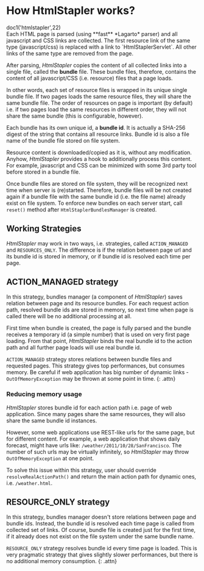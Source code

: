 # How HtmlStapler works?

<div class="doc1"><js>doc1('htmlstapler',22)</js></div>
Each HTML page is parsed (using **fast** *Lagarto* parser) and all
javascript and CSS links are collected. The first resource link of the
same type (javascript/css) is replaced with a link to
`HtmlStaplerServlet`. All other links of the same type are removed from
the page.

After parsing, *HtmlStapler* copies the content of all collected links
into a single file, called the **bundle** file. These bundle files,
therefore, contains the content of all javascript/CSS (i.e. resource)
files that a page loads.

In other words, each set of resource files is wrapped in its unique
single bundle file. If two pages loads the same resource files, they
will share the same bundle file. The order of resources on page is
important (by default) i.e. if two pages load the same resources in
different order, they will not share the same bundle (this is
configurable, however).

Each bundle has its own unique id, a **bundle id**. It is actually a
SHA-256 digest of the string that contains all resource links. Bundle id
is also a file name of the bundle file stored on file system.

Resource content is downloaded/copied as it is, without any
modification. Anyhow, *HtmlStapler* provides a hook to additionally
process this content. For example, javascript and CSS can be minimized
with some 3rd party tool before stored in a bundle file.

Once bundle files are stored on file system, they will be recognized
next time when server is (re)started. Therefore, bundle files will be
not created again if a bundle file with the same bundle id (i.e. the
file name) already exist on file system. To enforce new bundles on each
server start, call `reset()` method after `HtmlStaplerBundlesManager` is
created.

## Working Strategies

*HtmlStapler* may work in two ways, i.e. strategies, called
`ACTION_MANAGED` and `RESOURCES_ONLY`. The difference is if the relation
between page url and its bundle id is stored in memory, or if bundle id
is resolved each time per page.

## ACTION\_MANAGED strategy

In this strategy, bundles manager (a component of *HtmlStapler*) saves
relation between page and its resource bundles. For each request action
path, resolved bundle ids are stored in memory, so next time when page
is called there will be no additional processing at all.

First time when bundle is created, the page is fully parsed and the
bundle receives a temporary id (a simple number) that is used on very
first page loading. From that point, *HtmlStapler* binds the real bundle
id to the action path and all further page loads will use real bundle
id.

`ACTION_MANAGED` strategy stores relations between bundle files and
requested pages. This strategy gives top performances, but consumes
memory. Be careful if web application has big number of dynamic links -
`OutOfMemoryException` may be thrown at some point in time.
{: .attn}

### Reducing memory usage

*HtmlStapler* stores bundle id for each action path i.e. page of web
application. Since many pages share the same resources, they will also
share the same bundle id instances.

However, some web applications use REST-like urls for the same page, but
for different content. For example, a web application that shows daily
forecast, might have urls like: `/weather/2011/10/28/SanFrancisco`. The
number of such urls may be virtually infinitely, so *HtmlStapler* may
throw `OutOfMemoryException` at one point.

To solve this issue within this strategy, user should override
`resolveRealActionPath()` and return the main action path for dynamic
ones, i.e. `/weather.html`.

## RESOURCE\_ONLY strategy

In this strategy, bundles manager doesn't store relations between page
and bundle ids. Instead, the bundle id is resolved each time page is
called from collected set of links. Of course, bundle file is created
just for the first time, if it already does not exist on the file system
under the same bundle name.

`RESOURCE_ONLY` strategy resolves bundle id every time page is loaded.
This is very pragmatic strategy that gives slightly slower performances,
but there is no additional memory consumption.
{: .attn}

